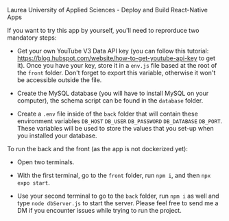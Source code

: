 Laurea University of Applied Sciences - Deploy and Build React-Native Apps

If you want to try this app by yourself, you'll need to reprorduce two mandatory steps:

- Get your own YouTube V3 Data API key (you can follow this tutorial: https://blog.hubspot.com/website/how-to-get-youtube-api-key to get it). Once you have your key, store it in a `env.js` file based at the root of the `front` folder. Don't forget to export this variable, otherwise it won't be accessible outside the file.

- Create the MySQL database (you will have to install MySQL on your computer), the schema script can be found in the `database` folder.

- Create a `.env` file inside of the `back` folder that will contain these environment variables `DB_HOST` `DB_USER` `DB_PASSWORD` `DB_DATABASE` `DB_PORT`. These variables will be used to store the values that you set-up when you installed your database.

To run the back and the front (as the app is not dockerized yet):

- Open two terminals.

- With the first terminal, go to the `front` folder, run `npm i`, and then `npx expo start`.

- Use your second terminal to go to the `back` folder, run `npm i` as well and type `node dbServer.js` to start the server.
Please feel free to send me a DM if you encounter issues while trying to run the project.
